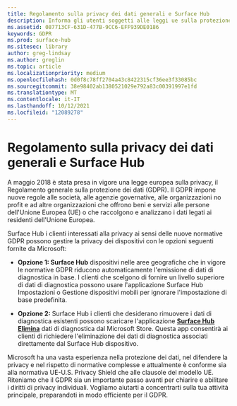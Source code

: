 ```yaml
---
title: Regolamento sulla privacy dei dati generali e Surface Hub
description: Informa gli utenti soggetti alle leggi ue sulla protezione dei dati delle opzioni relative a come eliminare o limitare i dati di diagnostica prodotti da Surface Hub.
ms.assetid: 087713CF-631D-477B-9CC6-EFF939DE0186
keywords: GDPR
ms.prod: surface-hub
ms.sitesec: library
author: greg-lindsay
ms.author: greglin
ms.topic: article
ms.localizationpriority: medium
ms.openlocfilehash: 0d0f8c78ff2704a43c8422315cf36ee3f33085bc
ms.sourcegitcommit: 38e98402ab1380521029e792a83c00391997e1fd
ms.translationtype: MT
ms.contentlocale: it-IT
ms.lasthandoff: 10/12/2021
ms.locfileid: "12089278"
---
```

# <a name="general-data-privacy-regulation-and-surface-hub"></a>Regolamento sulla privacy dei dati generali e Surface Hub

A maggio 2018 è stata presa in vigore una legge europea sulla privacy, il Regolamento generale sulla protezione dei dati (GDPR). Il GDPR impone nuove regole alle società, alle agenzie governative, alle organizzazioni no profit e ad altre organizzazioni che offrono beni e servizi alle persone dell'Unione Europea (UE) o che raccolgono e analizzano i dati legati ai residenti dell'Unione Europea.

Surface Hub i clienti interessati alla privacy ai sensi delle nuove normative GDPR possono gestire la privacy dei dispositivi con le opzioni seguenti fornite da Microsoft:

* **Opzione 1: Surface Hub** dispositivi nelle aree geografiche che in vigore le normative GDPR riducono automaticamente l'emissione di dati di diagnostica in base. I clienti che scelgono di fornire un livello superiore di dati di diagnostica possono usare l'applicazione Surface Hub Impostazioni o Gestione dispositivi mobili per ignorare l'impostazione di base predefinita.

* **Opzione 2:** Surface Hub i clienti che desiderano rimuovere i dati di diagnostica esistenti possono scaricare l'applicazione [**Surface Hub Elimina**](https://www.microsoft.com/p/surface-hub-delete-diagnostic-data/9mtxh9zl7mxs) dati di diagnostica dal Microsoft Store. Questa app consentirà ai clienti di richiedere l'eliminazione dei dati di diagnostica associati direttamente dal Surface Hub dispositivo.

Microsoft ha una vasta esperienza nella protezione dei dati, nel difendere la privacy e nel rispetto di normative complesse e attualmente è conforme sia alla normativa UE-U.S. Privacy Shield che alle clausole del modello UE. Riteniamo che il GDPR sia un importante passo avanti per chiarire e abilitare i diritti di privacy individuali. Vogliamo aiutarti a concentrarti sulla tua attività principale, preparandoti in modo efficiente per il GDPR.

